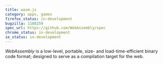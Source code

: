 ```yaml
---
title: wasm.js
category: apps, games
firefox_status: in-development
bugzilla: 1188259
spec_url: https://github.com/WebAssembly/spec
chrome_status: in-development
ie_status: in-development
---
```


*WebAssembly* is a low-level, portable, size- and load-time-efficient binary code format; designed to serve as a compilation target for the web.
